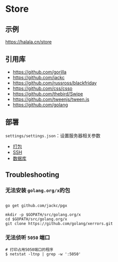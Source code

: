 # Store

## 示例

https://halala.cn/store

## 引用库

* https://github.com/gorilla
* https://github.com/jackc
* https://github.com/russross/blackfriday
* https://github.com/css/csso
* https://github.com/thebird/Swipe
* https://github.com/tweenjs/tween.js
* https://github.com/golang

## 部署

`settings/settings.json`：设置服务器相关参数

* [打包](./scripts/publish.go)
* [SSH](./scripts/ssh/server.go)
* [数据库](./SQL.md)

## Troubleshooting

### 无法安装 `golang.org/x`的包
 
```

go get github.com/jackc/pgx

mkdir -p $GOPATH/src/golang.org/x
cd $GOPATH/src/golang.org/x
git clone https://github.com/golang/xerrors.git

```

### 无法侦听 `5050` 端口 
```shell script
# 打印占用5050端口的程序
$ netstat -ltnp | grep -w ':5050' 

```